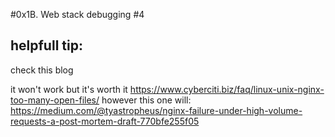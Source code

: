 #0x1B. Web stack debugging #4
## helpfull tip:
check this blog

it won't work but it's worth it https://www.cyberciti.biz/faq/linux-unix-nginx-too-many-open-files/
however this one will:
https://medium.com/@tyastropheus/nginx-failure-under-high-volume-requests-a-post-mortem-draft-770bfe255f05

